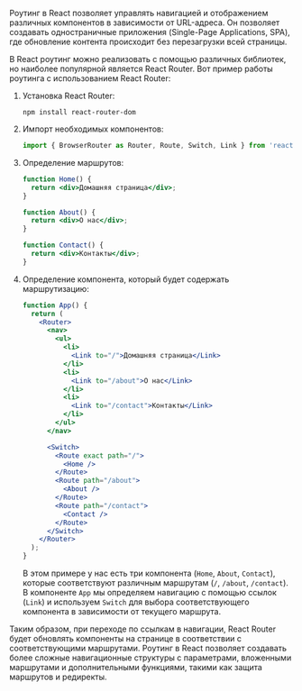 Роутинг в React позволяет управлять навигацией и отображением различных компонентов в зависимости от URL-адреса. Он позволяет создавать одностраничные приложения (Single-Page Applications, SPA), где обновление контента происходит без перезагрузки всей страницы.

В React роутинг можно реализовать с помощью различных библиотек, но наиболее популярной является React Router. Вот пример работы роутинга с использованием React Router:

1. Установка React Router:
   ```
   npm install react-router-dom
   ```

2. Импорт необходимых компонентов:
   ```jsx
   import { BrowserRouter as Router, Route, Switch, Link } from 'react-router-dom';
   ```

3. Определение маршрутов:
   ```jsx
   function Home() {
     return <div>Домашняя страница</div>;
   }

   function About() {
     return <div>О нас</div>;
   }

   function Contact() {
     return <div>Контакты</div>;
   }
   ```

4. Определение компонента, который будет содержать маршрутизацию:
   ```jsx
   function App() {
     return (
       <Router>
         <nav>
           <ul>
             <li>
               <Link to="/">Домашняя страница</Link>
             </li>
             <li>
               <Link to="/about">О нас</Link>
             </li>
             <li>
               <Link to="/contact">Контакты</Link>
             </li>
           </ul>
         </nav>

         <Switch>
           <Route exact path="/">
             <Home />
           </Route>
           <Route path="/about">
             <About />
           </Route>
           <Route path="/contact">
             <Contact />
           </Route>
         </Switch>
       </Router>
     );
   }
   ```

   В этом примере у нас есть три компонента (`Home`, `About`, `Contact`), которые соответствуют различным маршрутам (`/`, `/about`, `/contact`). В компоненте `App` мы определяем навигацию с помощью ссылок (`Link`) и используем `Switch` для выбора соответствующего компонента в зависимости от текущего маршрута.

Таким образом, при переходе по ссылкам в навигации, React Router будет обновлять компоненты на странице в соответствии с соответствующими маршрутами. Роутинг в React позволяет создавать более сложные навигационные структуры с параметрами, вложенными маршрутами и дополнительными функциями, такими как защита маршрутов и редиректы.